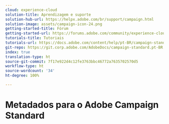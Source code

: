 ```yaml
---
cloud: experience-cloud
solution-title: Aprendizagem e suporte
solution-hub-url: https://helpx.adobe.com/br/support/campaign.html
solution-image: assets/campaign-icon-24.png
getting-started-title: Fórum
getting-started-url: https://forums.adobe.com/community/experience-cloud/marketing-cloud/campaign/standard
tutorials-title: Tutoriais
tutorials-url: https://docs.adobe.com/content/help/pt-BR/campaign-standard-learn/tutorials/overview.html
git-repo: https://git.corp.adobe.com/AdobeDocs/campaign-standard.pt-BR
index: true
translation-type: ht
source-git-commit: 7f17e922d4c12fe3763bbc46772a7635702570d5
workflow-type: ht
source-wordcount: '34'
ht-degree: 100%

---
```



# Metadados para o Adobe Campaign Standard
